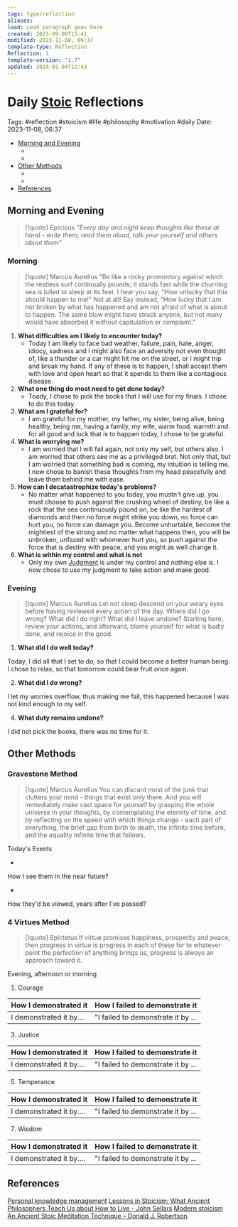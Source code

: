 ```yaml
---
tags: type/reflection
aliases: 
lead: Lead paragraph goes here
created: 2023-09-06T15:41
modified: 2023-11-08, 06:37
template-type: Reflection
Reflection: 1
template-version: "1.7"
updated: 2024-01-04T11:43
---
```



# Daily [Stoic](../SLIP-BOX/Stoicism.md) Reflections

Tags:  #reflection #stoicism #life #philosophy #motivation #daily 
Date: 2023-11-08, 06:37

- [Morning and Evening](#Morning%20and%20Evening)
	- [](#Morning%20and%20Evening#Morning%20and%20Evening#Morning|Morning)
	- [](#Morning%20and%20Evening#Morning%20and%20Evening#Evening|Evening)
- [Other Methods](#Other%20Methods)
	- [](#Other%20Methods#Other%20Methods#Gravestone%20Method|Gravestone%20Method)
	- [](#Other%20Methods#Other%20Methods#4%20Virtues%20Method|4%20Virtues%20Method)
- [References](#References)


## Morning and Evening

> [!quote] Epicious 
> _"Every day and night keep thoughts like these at hand - write them, read them aloud, talk your yourself and others about them"_

### Morning

> [!quote] Marcus Aurelius
> "Be like a rocky promontory against which the restless surf continually pounds; it stands fast while the churning sea is lulled to sleep at its feet. I hear you say, "How unlucky that this should happen to me!" Not at all! Say instead, "How lucky that I am not broken by what has happened and am not afraid of what is about to happen. The same blow might have struck anyone, but not many would have absorbed it without capitulation or complaint."

1. **What difficulties am I likely to encounter today?**
	- Today I am likely to face bad weather, failure, pain, hate, anger, idiocy, sadness and I might also face an adversity not even thought of, like a thunder or a car might hit me on the street, or I might trip and break my hand. If any of these is to happen, I shall accept them with love and open heart so that it spends to them like a contagious disease.
2. **What one thing do most need to get done today?**
	- Toady, I chose to pick the books that I will use for my finals. I chose to do this today. 
1. **What am I grateful for?**
	- I am grateful for my mother, my father, my sister, being alive, being healthy, being me, having a family, my wife, warm food, warmth and for all good and luck that is to happen today, I chose to be grateful. 
2. **What is worrying me?**
	- I am worried that I will fail again, not only my self, but others also. I am worried that others see me as a privileged brat. Not only that, but I am worried that something bad is coming, my intuition is telling me. I now chose to banish these thoughts from my head peacefully and leave them behind me with ease. 
3. **How can I decatastrophize today's problems?**
	- No matter what happened to you today, you mustn't give up, you must choose to push against the crushing wheel of destiny, be like a rock that the sea continuously pound on, be like the hardest of diamonds and then no force might strike you down, no force can hurt you, no force can damage you. Become unhurtable, become the mightiest of the strong and no matter what happens then, you will be unbroken, unfazed with whomever hurt you, so push against the force that is destiny with peace, and you might as well change it.   
4. **What is within my control and what is not**
	- Only my own [Judgment](../SLIP-BOX/Control%20Over%20Judgment.md) is under my control and nothing else is. I now chose to use my judgment to take action and make good. 

### Evening

> [!quote] Marcus Aurelius
> Let not sleep descend on your weary eyes before having reviewed every action of the day. Where did I go wrong? What did I do right? What did I leave undone? Starting here, review your actions, and afterward, blame yourself for what is badly done, and rejoice in the good.

1. **What did I do well today?**

Today, I did all that I set to do, so that I could become a better human being. I chose to relax, so that tomorrow could bear fruit once again. 

2. **What did I do wrong?**

I let my worries overflow, thus making me fail, this happened because I was not kind enough to my self. 

4. **What duty remains undone?**

I did not pick the books, there was no time for it. 

## Other Methods

### Gravestone Method

> [!quote] Marcus Aurelius
> You can discard most of the junk that clutters your mind - things that exist only there. And you will immediately make vast space for yourself by grasping the whole universe in your thoughts, by contemplating the eternity of time, and by reflecting on the speed with which things change - each part of everything, the brief gap from birth to death, the infinite time before, and the equality infinite time that follows. 

Today's Events 

-

How I see them in the near future? 

-

How they'd be viewed, years after I've passed?

### 4 Virtues Method

> [!quote] Epictetus 
> If virtue promises happiness, prosperity and peace, then progress in virtue is progress in each of these for to whatever point the perfection of anything brings us, progress is always an approach toward it.

Evening, afternoon or morning

1. Courage 

| How I demonstrated it  | How I failed to demonstrate it |
| ------------------- | ---------------- |
| I demonstrated it by....                 | "I failed to demonstrate it by ...              |

3. Justice

| How I demonstrated it  | How I failed to demonstrate it |
| ------------------- | ---------------- |
| I demonstrated it by....                 | "I failed to demonstrate it by ...             

5. Temperance

| How I demonstrated it  | How I failed to demonstrate it |
| ------------------- | ---------------- |
| I demonstrated it by....                 | "I failed to demonstrate it by ...             

7. Wisdom

| How I demonstrated it  | How I failed to demonstrate it |
| ------------------- | ---------------- |
| I demonstrated it by....                 | "I failed to demonstrate it by ...             

## References

[Personal knowledge management](Personal%20knowledge%20management.md)
[Lessons in Stoicism: What Ancient Philosophers Teach Us about How to Live - John Sellars](https://books.google.cz/books/about/Lessons_in_Stoicism.html?id=ky84zQEACAAJ&redir_esc=y)
[Modern stoicism](https://modernstoicism.com/)
[An Ancient Stoic Meditation Technique – Donald J. Robertson](https://donaldrobertson.name/2017/03/22/an-ancient-stoic-meditation-technique/)


